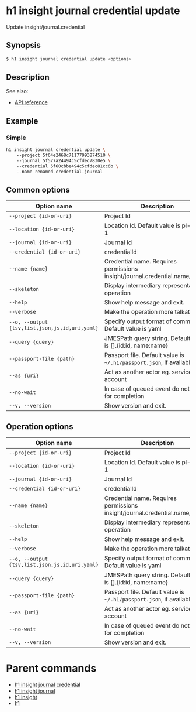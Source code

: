 
# h1 insight journal credential update

Update insight/journal.credential

## Synopsis

```bash
$ h1 insight journal credential update <options>
```

## Description

See also:

* [API reference](https://api.hyperone.com/v2/docs#operation/insight_project_journal_credential_patch)

## Example


### Simple

```bash
h1 insight journal credential update \ 
	--project 5f64e2468c71177993874510 \ 
	--journal 5f577a24494c5cfdec7830e5 \ 
	--credential 5f60cbbe494c5cfdec81cc6b \ 
	--name renamed-credential-journal
```

## Common options

| Option name                                        | Description                                                                  |
| -------------------------------------------------- | ---------------------------------------------------------------------------- |
| ```--project {id-or-uri}```                        | Project Id                                                                   |
| ```--location {id-or-uri}```                       | Location Id. Default value is pl-waw-1                                       |
| ```--journal {id-or-uri}```                        | Journal Id                                                                   |
| ```--credential {id-or-uri}```                     | credentialId                                                                 |
| ```--name {name}```                                | Credential name. Requires permissions insight/journal.credential.name/update |
| ```--skeleton```                                   | Display intermediary representation of operation                             |
| ```--help```                                       | Show help message and exit.                                                  |
| ```--verbose```                                    | Make the operation more talkative.                                           |
| ```--o, --output {tsv,list,json,js,id,uri,yaml}``` | Specify output format of command. Default value is yaml                      |
| ```--query {query}```                              | JMESPath query string. Default value is [].\{id:id, name:name\}              |
| ```--passport-file {path}```                       | Passport file. Default value is ```~/.h1/passport.json```, if available.     |
| ```--as {uri}```                                   | Act as another actor eg. service account                                     |
| ```--no-wait```                                    | In case of queued event do not wait for completion                           |
| ```--v, --version```                               | Show version and exit.                                                       |

## Operation options

| Option name                                        | Description                                                                  |
| -------------------------------------------------- | ---------------------------------------------------------------------------- |
| ```--project {id-or-uri}```                        | Project Id                                                                   |
| ```--location {id-or-uri}```                       | Location Id. Default value is pl-waw-1                                       |
| ```--journal {id-or-uri}```                        | Journal Id                                                                   |
| ```--credential {id-or-uri}```                     | credentialId                                                                 |
| ```--name {name}```                                | Credential name. Requires permissions insight/journal.credential.name/update |
| ```--skeleton```                                   | Display intermediary representation of operation                             |
| ```--help```                                       | Show help message and exit.                                                  |
| ```--verbose```                                    | Make the operation more talkative.                                           |
| ```--o, --output {tsv,list,json,js,id,uri,yaml}``` | Specify output format of command. Default value is yaml                      |
| ```--query {query}```                              | JMESPath query string. Default value is [].\{id:id, name:name\}              |
| ```--passport-file {path}```                       | Passport file. Default value is ```~/.h1/passport.json```, if available.     |
| ```--as {uri}```                                   | Act as another actor eg. service account                                     |
| ```--no-wait```                                    | In case of queued event do not wait for completion                           |
| ```--v, --version```                               | Show version and exit.                                                       |

# Parent commands

* [h1 insight journal credential](./../README.md)
* [h1 insight journal](./../../README.md)
* [h1 insight](./../../../README.md)
* [h1](./../../../../README.md)
